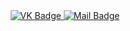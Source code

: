 <div id="badges" align="center">
<a href= "https://vk.com/id560474747">
<img src = "https://img.shields.io/badge/VK-blue?style=for-the-badge&logo=VK&logoColor=white" alt="VK Badge"/>
  </a>
  <a href= "https://mail.google.com/mail/u/1/#inbox">
  <img scr= "https://img.shields.io/badge/EMAIL-red?style=for-the-badge&logo=Gmail&logoColor=white" alt="Mail Badge"/>
    </a>
  </div>
